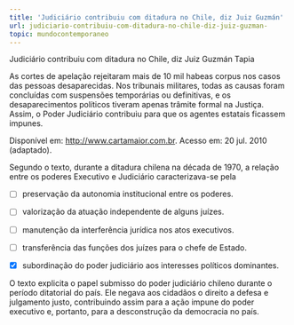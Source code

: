 ```yaml
---
title: 'Judiciário contribuiu com ditadura no Chile, diz Juiz Guzmán'
url: judiciario-contribuiu-com-ditadura-no-chile-diz-juiz-guzman-
topic: mundocontemporaneo
---
```



Judiciário contribuiu com ditadura no Chile, diz Juiz Guzmán Tapia

As cortes de apelação rejeitaram mais de 10 mil habeas corpus nos casos das pessoas desaparecidas. Nos tribunais militares, todas as causas foram concluídas com suspensões temporárias ou definitivas, e os desaparecimentos políticos tiveram apenas trâmite formal na Justiça. Assim, o Poder Judiciário contribuiu para que os agentes estatais ficassem impunes.

Disponível em: http://www.cartamaior.com.br. Acesso em: 20 jul. 2010 (adaptado).

Segundo o texto, durante a ditadura chilena na década de 1970, a relação entre os poderes Executivo e Judiciário caracterizava-se pela



- [ ] preservação da autonomia institucional entre os poderes.
- [ ] valorização da atuação independente de alguns juízes.
- [ ] manutenção da interferência jurídica nos atos executivos.
- [ ] transferência das funções dos juízes para o chefe de Estado.
- [x] subordinação do poder judiciário aos interesses políticos dominantes.


O texto explicita o papel submisso do poder judiciário chileno durante o período ditatorial do país. Ele negava aos cidadãos o direito a defesa e julgamento justo, contribuindo assim para a ação impune do poder executivo e, portanto, para a desconstrução da democracia no país.
